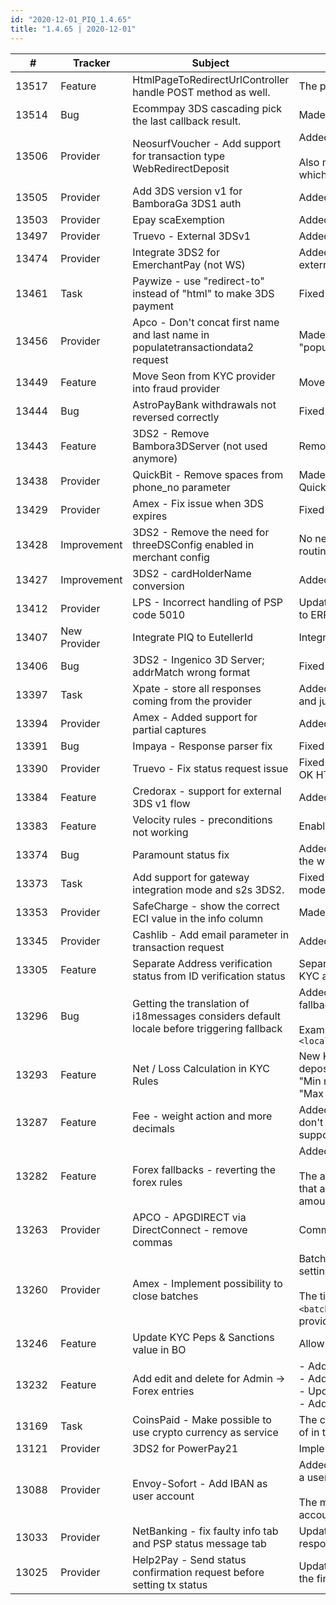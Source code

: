 ```yaml
--- 
id: "2020-12-01_PIQ_1.4.65"
title: "1.4.65 | 2020-12-01"
--- 
```



| #     | Tracker     | Subject   | Description    |
|-------|-------------|-----------|----------------|
| 13517 | Feature | HtmlPageToRedirectUrlController handle POST method as well. | The piq-redirect-assistance can now be called using post as well |
| 13514 | Bug | Ecommpay 3DS cascading pick the last callback result. | Made sure that the 3DS cascading for EcommPay picks the latest callback. |
| 13506 | Provider | NeosurfVoucher - Add support for transaction type WebRedirectDeposit | Added support for using WebRedirectDeposit with NeosurfVoucher version 2.<br/><br/>Also made sure that PIQ adds additional info to the "Info" column of the transactions about which Neosurf method was used, example: Method: myneosurf |
| 13505 | Provider | Add 3DS version v1 for BamboraGa 3DS1 auth | Added v1 version for 3DS1 auth request for BamboraGa |
| 13503 | Provider | Epay scaExemption | Added EPay scaExemption |
| 13497 | Provider | Truevo - External 3DSv1 | Added support for 3DSv1 with external MPI. Necessary for 3DS2 to 3DSv1 fallbacks to work. |
| 13474 | Provider | Integrate 3DS2 for EmerchantPay (not WS) | Added support for 3DS2 transactions to EmerchantPay Genesis integration and also 3DS1 using external MPI. |
| 13461 | Task | Paywize - use "redirect-to" instead of "html" to make 3DS payment | Fixed 3DS auth flow by redirecting user to URL instead of loading HTML with autosubmit form. |
| 13456 | Provider | Apco - Don't concat first name and last name in populatetransactiondata2 request | Made sure that the first name and last name are separated with whitespace in the "populatetransactiondata2" request to Apco. |
| 13449 | Feature | Move Seon from KYC provider into fraud provider | Move Seon, which is integrated via DiD, from KYC provider into Fraud provider. |
| 13444 | Bug | AstroPayBank withdrawals not reversed correctly | Fixed a bug where reversals were not done for withdrawals that failed. |
| 13443 | Feature | 3DS2 - Remove Bambora3DServer (not used anymore) | Removed unused Bambora3DServer. |
| 13438 | Provider | QuickBit - Remove spaces from phone_no parameter | Made sure PIQ removes all whitespaces from the "phone_no" parameter before sending it to QuickBit. |
| 13429 | Provider | Amex - Fix issue when 3DS expires | Fixed an issue that caused transactions to get wrong status when 3DS expires. |
| 13428 | Improvement | 3DS2 - Remove the need for threeDSConfig enabled in merchant config | No need for threeDSConfig enabled true anymore. From now 3DS2 is always enabled if 3DS2 routing rule exists and matches. |
| 13427 | Improvement | 3DS2 - cardHolderName conversion | Added support for card holder name ascii conversion. Solves problem with Clearhaus 3D server. |
| 13412 | Provider | LPS - Incorrect handling of PSP code 5010 | Updated the status code mapping in PIQ for LPS code 5010. Changed from CONT_WITH_N3DS to ERR_DECLINED_OTHER_REASON. |
| 13407 | New Provider | Integrate PIQ to EutellerId | Integrated PIQ into Euteller ID via DiD to verify the KYC data for users.  |
| 13406 | Bug | 3DS2 - Ingenico 3D Server; addrMatch wrong format | Fixed address match format problem with 3DS v2. |
| 13397 | Task | Xpate - store all responses coming from the provider | Added a possibility to store response for "complete purchase" request as we haven't stored it and just executed a new "status check" API and stored its response only. |
| 13394 | Provider | Amex - Added support for partial captures | Added support for partial captures for Amex. |
| 13391 | Bug | Impaya - Response parser fix | Fixed an issue where the 3DS responses were parsed incorrectly. |
| 13390 | Provider | Truevo - Fix status request issue | Fixed an issue that caused pspRefId to not be saved correctly when Truevo responds with a non OK HTTP status code. |
| 13384 | Feature | Credorax - support for external 3DS v1 flow | Added support for external 3DS transaction flow (version 1) to Credorax provider. |
| 13383 | Feature | Velocity rules - preconditions not working | Enabled the support for preconditions to work for Velocity rules. |
| 13374 | Bug | Paramount status fix | Added a fix to Paramount Payout so that we send a payment confirmation to the merchant when the withdrawal was successful, the status in PIQ will be SUCCESS_WAITING NOTIFICATION. |
| 13373 | Task | Add support for gateway integration mode and s2s 3DS2. | Fixed support for cardpay gateway mode, Added support for 3DS2 with cardpay s2s server mode. Modes are configured from Cardpay side. |
| 13353 | Provider | SafeCharge - show the correct ECI value in the info column | Made sure that PIQ adds the correct ECI value from the auth response to the info column. |
| 13345 | Provider | Cashlib - Add email parameter in transaction request | Added the user email parameter to Cashlib deposit requests. |
| 13305 | Feature | Separate Address verification status from ID verification status | Separated KYC Address status from KYC ID status for DiD. Also, enable viewing and search for KYC address status via the back office. |
| 13296 | Bug | Getting the translation of i18messages considers default locale before triggering fallback | Added a MerchantConfig setting to search for the message (with the correct locale) on all fallback mids before trying with the defaultLocale.<br/><br/>Example: `<localeFallbackPreferredOverDefaultLocale>true</localeFallbackPreferredOverDefaultLocale>` |
| 13293 | Feature | Net / Loss Calculation in KYC Rules | New KYC conditions to match agains the Net Loss. Net loss is the value of total successful deposits subtracted from the total successful withdrawals (i.e total deposits - total withdrawals).<br/>"Min net loss" condition checks if the total deposits - total withdrawals >= specific amount.<br/>"Max net loss" condition checks if the total deposits - total withdrawals <= specific amount. |
| 13287 | Feature | Fee - weight action and more decimals | Added weight action for fees and added one more decimal for percentage e.g 0.003. If you don't already see the Weight action it has to be manually added for your MID, please contact support for assistance. |
| 13282 | Feature | Forex fallbacks - reverting the forex rules | Added a new Fallback rule action called "Reverse forex".<br/><br/>The action will revert the previous forex conversion back to the original transaction amount so that a new forex conversion can be done on the next fallback from the original transaction amount and not from the forex converted transaction amount. |
| 13263 | Provider | APCO - APGDIRECT via DirectConnect - remove commas | Commas are now removed from the street number part of the address before it is sent to APCO. |
| 13260 | Provider | Amex - Implement possibility to close batches | Batches can now be closed on specific times. The feature is enabled by adding the following setting in AmexConfig: `<batchCloseJobEnabled>true</batchCloseJobEnabled>`<br/><br/>The time that the batches should close can be configured with a cron expression in `<batchCloseCronInterval>` and the timezone in `<batchCloseCronTimezone>`. Please see the provider manual for more information. The default is at 23:59 UTC. |
| 13246 | Feature | Update KYC Peps & Sanctions value in BO | Allow updating the KYC Peps&Sanction value through the back office. |
| 13232 | Feature | Add edit and delete for Admin -> Forex entries | - Added the possibility to delete a forex entry<br/>- Added the possibility to filter by rate date.<br/>- Updated the layout of the page so it fits the PaymentIQ style.<br/>- Added source, from currency and service columns. |
| 13169 | Task | CoinsPaid - Make possible to use crypto currency as service | The crypto currency to use in the transaction for CoinsPaid can now be sent as a service instead of in the input field `cryptoCurrency`. |
| 13121 | Provider | 3DS2 for PowerPay21 | Implemented 3DS2 and external 3DS1 (3DS1 with Ingenico MPI). |
| 13088 | Provider | Envoy-Sofort - Add IBAN as user account | Added the possibility to save the end-users IBAN used in Envoy-Sofort deposit transactions as a user PSP account if Envoy sends "extra payer data" in their callback notifications.<br/><br/>The merchant has to ask Envoy(Worldpay) to enable the extra payer data feature on their account. |
| 13033 | Provider | NetBanking - fix faulty info tab and PSP status message tab | Updated the integration to not save misleading messages from the Netbanking redirect response. |
| 13025 | Provider | Help2Pay - Send status confirmation request before setting tx status | Updated the Help2Pay integration to fetch the final transaction status after PaymentIQ receives the final callback. |

